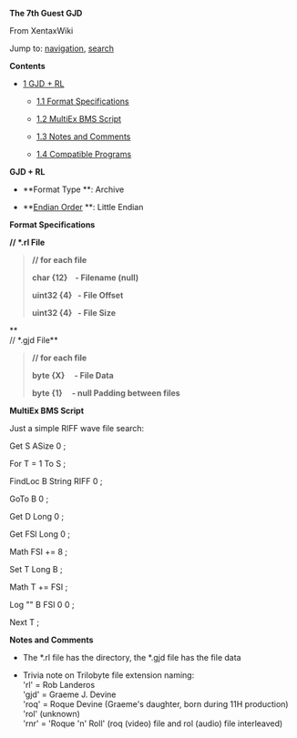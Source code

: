 **The 7th Guest GJD**

From XentaxWiki

Jump
to: [<u>navigation</u>](https://web.archive.org/web/20230518100359/https:/wiki.xentax.com/index.php/The_7th_Guest_GJD#mw-head), [<u>search</u>](https://web.archive.org/web/20230518100359/https:/wiki.xentax.com/index.php/The_7th_Guest_GJD#p-search)

**Contents**

- [<u>1 GJD +
  RL</u>](https://web.archive.org/web/20230518100359/https:/wiki.xentax.com/index.php/The_7th_Guest_GJD#GJD_.2B_RL)

  - [<u>1.1 Format
    Specifications</u>](https://web.archive.org/web/20230518100359/https:/wiki.xentax.com/index.php/The_7th_Guest_GJD#Format_Specifications)

  - [<u>1.2 MultiEx BMS
    Script</u>](https://web.archive.org/web/20230518100359/https:/wiki.xentax.com/index.php/The_7th_Guest_GJD#MultiEx_BMS_Script)

  - [<u>1.3 Notes and
    Comments</u>](https://web.archive.org/web/20230518100359/https:/wiki.xentax.com/index.php/The_7th_Guest_GJD#Notes_and_Comments)

  - [<u>1.4 Compatible
    Programs</u>](https://web.archive.org/web/20230518100359/https:/wiki.xentax.com/index.php/The_7th_Guest_GJD#Compatible_Programs)

**GJD + RL**

- **Format Type **: Archive

- **[<u>Endian
  Order</u>](https://web.archive.org/web/20230518100359/http:/en.wikipedia.org/wiki/Endianness) **:
  Little Endian

**Format Specifications**

**// \*.rl File**

> **// for each file**
>
> **char {12}    - Filename (null)**
>
> **uint32 {4}   - File Offset**
>
> **uint32 {4}   - File Size**

**  
// \*.gjd File**

> **// for each file**
>
> **byte {X}     - File Data**
>
> **byte {1}     - null Padding between files**

**MultiEx BMS Script**

Just a simple RIFF wave file search:

Get S ASize 0 ;

For T = 1 To S ;

FindLoc B String RIFF 0 ;

GoTo B 0 ;

Get D Long 0 ;

Get FSI Long 0 ;

Math FSI += 8 ;

Set T Long B ;

Math T += FSI ;

Log "" B FSI 0 0 ;

Next T ;

**Notes and Comments**

- The \*.rl file has the directory, the \*.gjd file has the file data

- Trivia note on Trilobyte file extension naming:  
  'rl' = Rob Landeros  
  'gjd' = Graeme J. Devine  
  'roq' = Roque Devine (Graeme's daughter, born during 11H production)  
  'rol' (unknown)  
  'rnr' = 'Roque 'n' Roll' (roq (video) file and rol (audio) file
  interleaved)
